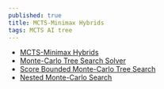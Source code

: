 ```yaml
---
published: true
title: MCTS-Minimax Hybrids
tags: MCTS AI tree
---
```

- [MCTS-Minimax Hybrids](https://dke.maastrichtuniversity.nl/m.winands/documents/mcts-minimax_hybrids_final.pdf)
- [Monte-Carlo Tree Search Solver](http://www.ru.is/~yngvi/pdf/WinandsBS08.pdf)
- [Score Bounded Monte-Carlo Tree Search](https://www.researchgate.net/publication/48445153_Score_Bounded_Monte-Carlo_Tree_Search)
- [Nested Monte-Carlo Search](https://www.lamsade.dauphine.fr/~cazenave/papers/nested.pdf)